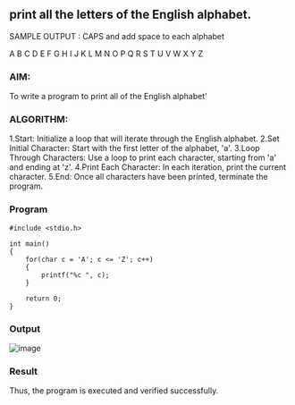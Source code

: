 ## print all the letters of the English alphabet.

SAMPLE OUTPUT : CAPS and add space to each alphabet

A B C D E F G H I J K L M N O P Q R S T U V W X Y Z
### AIM:
To write a program to print all of the English alphabet'

### ALGORITHM:
1.Start: Initialize a loop that will iterate through the English alphabet.
2.Set Initial Character: Start with the first letter of the alphabet, 'a'.
3.Loop Through Characters: Use a loop to print each character, starting from 'a' and ending at 'z'.
4.Print Each Character: In each iteration, print the current character.
5.End: Once all characters have been printed, terminate the program.
### Program
```
#include <stdio.h>

int main() 
{
    for(char c = 'A'; c <= 'Z'; c++) 
    {
        printf("%c ", c);
    }
    
    return 0;
}
```
### Output

![image](https://github.com/user-attachments/assets/b38a1338-24f2-48c4-94b2-eb85968632d0)

### Result
Thus, the program is executed and verified successfully.
